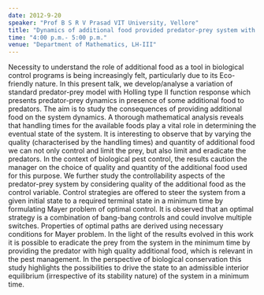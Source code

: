 ```yaml
---
date: 2012-9-20
speaker: "Prof B S R V Prasad VIT University, Vellore"
title: "Dynamics of additional food provided predator-prey system with applications to biological control"
time: "4:00 p.m.- 5:00 p.m."
venue: "Department of Mathematics, LH-III"
---
```

Necessity to understand the role of additional food as a tool
in biological control programs is being increasingly felt, particularly
due to its Eco-friendly nature. In this present talk, we develop/analyse a
variation of standard predator-prey model with Holling type II function
response which presents predator-prey dynamics in presence of some
additional food to predators.  The aim is to study the consequences of
providing additional food on the system dynamics. A thorough mathematical
analysis reveals that handling times for the available foods play a vital
role in determining the eventual state of the system.  It is interesting
to observe that by varying the quality (characterised by the handling times)
and quantity of additional food we can not only control and limit the
prey, but also limit and eradicate the predators. In the context of
biological pest control, the results caution the manager on the choice of
quality and quantity of the additional food used for this purpose.  We
further study the controllability aspects of the predator-prey system by
considering quality of the additional food as the control variable.
Control strategies are offered to steer the system from a given initial
state to a required terminal state in a minimum time by formulating Mayer
problem of optimal control. It is observed that an optimal strategy is a
combination of
bang-bang controls and could involve multiple switches. Properties of
optimal paths are derived using necessary conditions for Mayer problem. In
the light of the results evolved in this work it is possible to eradicate
the prey from the system in the minimum time by providing the predator
with high quality additional food, which is relevant in the pest
management. In the perspective of biological conservation this study
highlights the possibilities to drive the state to an admissible interior
equilibrium (irrespective of its stability nature) of the system in a
minimum time.
